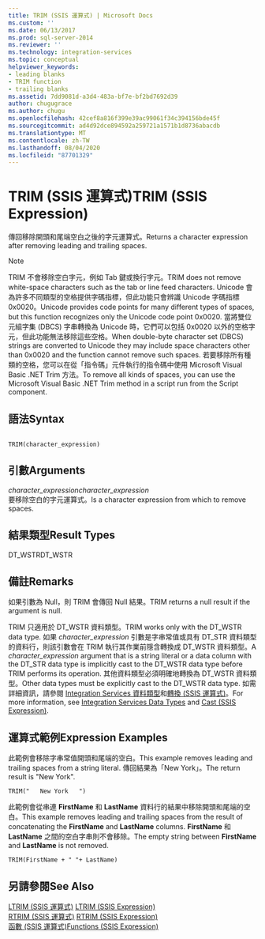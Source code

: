 ```yaml
---
title: TRIM (SSIS 運算式) | Microsoft Docs
ms.custom: ''
ms.date: 06/13/2017
ms.prod: sql-server-2014
ms.reviewer: ''
ms.technology: integration-services
ms.topic: conceptual
helpviewer_keywords:
- leading blanks
- TRIM function
- trailing blanks
ms.assetid: 7dd9081d-a3d4-483a-bf7e-bf2bd7692d39
author: chugugrace
ms.author: chugu
ms.openlocfilehash: 42cef8a816f399e39ac99061f34c394156bde45f
ms.sourcegitcommit: ad4d92dce894592a259721a1571b1d8736abacdb
ms.translationtype: MT
ms.contentlocale: zh-TW
ms.lasthandoff: 08/04/2020
ms.locfileid: "87701329"
---
```

# <a name="trim-ssis-expression"></a><span data-ttu-id="c95a5-102">TRIM (SSIS 運算式)</span><span class="sxs-lookup"><span data-stu-id="c95a5-102">TRIM (SSIS Expression)</span></span>
  <span data-ttu-id="c95a5-103">傳回移除開頭和尾端空白之後的字元運算式。</span><span class="sxs-lookup"><span data-stu-id="c95a5-103">Returns a character expression after removing leading and trailing spaces.</span></span>  
  
> [!NOTE]  
>  <span data-ttu-id="c95a5-104">TRIM 不會移除空白字元，例如 Tab 鍵或換行字元。</span><span class="sxs-lookup"><span data-stu-id="c95a5-104">TRIM does not remove white-space characters such as the tab or line feed characters.</span></span> <span data-ttu-id="c95a5-105">Unicode 會為許多不同類型的空格提供字碼指標，但此功能只會辨識 Unicode 字碼指標 0x0020。</span><span class="sxs-lookup"><span data-stu-id="c95a5-105">Unicode provides code points for many different types of spaces, but this function recognizes only the Unicode code point 0x0020.</span></span> <span data-ttu-id="c95a5-106">當將雙位元組字集 (DBCS) 字串轉換為 Unicode 時，它們可以包括 0x0020 以外的空格字元，但此功能無法移除這些空格。</span><span class="sxs-lookup"><span data-stu-id="c95a5-106">When double-byte character set (DBCS) strings are converted to Unicode they may include space characters other than 0x0020 and the function cannot remove such spaces.</span></span> <span data-ttu-id="c95a5-107">若要移除所有種類的空格，您可以在從「指令碼」元件執行的指令碼中使用 Microsoft Visual Basic .NET Trim 方法。</span><span class="sxs-lookup"><span data-stu-id="c95a5-107">To remove all kinds of spaces, you can use the Microsoft Visual Basic .NET Trim method in a script run from the Script component.</span></span>  
  
## <a name="syntax"></a><span data-ttu-id="c95a5-108">語法</span><span class="sxs-lookup"><span data-stu-id="c95a5-108">Syntax</span></span>  
  
```  
  
TRIM(character_expression)  
```  
  
## <a name="arguments"></a><span data-ttu-id="c95a5-109">引數</span><span class="sxs-lookup"><span data-stu-id="c95a5-109">Arguments</span></span>  
 <span data-ttu-id="c95a5-110">*character_expression*</span><span class="sxs-lookup"><span data-stu-id="c95a5-110">*character_expression*</span></span>  
 <span data-ttu-id="c95a5-111">要移除空白的字元運算式。</span><span class="sxs-lookup"><span data-stu-id="c95a5-111">Is a character expression from which to remove spaces.</span></span>  
  
## <a name="result-types"></a><span data-ttu-id="c95a5-112">結果類型</span><span class="sxs-lookup"><span data-stu-id="c95a5-112">Result Types</span></span>  
 <span data-ttu-id="c95a5-113">DT_WSTR</span><span class="sxs-lookup"><span data-stu-id="c95a5-113">DT_WSTR</span></span>  
  
## <a name="remarks"></a><span data-ttu-id="c95a5-114">備註</span><span class="sxs-lookup"><span data-stu-id="c95a5-114">Remarks</span></span>  
 <span data-ttu-id="c95a5-115">如果引數為 Null，則 TRIM 會傳回 Null 結果。</span><span class="sxs-lookup"><span data-stu-id="c95a5-115">TRIM returns a null result if the argument is null.</span></span>  
  
 <span data-ttu-id="c95a5-116">TRIM 只適用於 DT_WSTR 資料類型。</span><span class="sxs-lookup"><span data-stu-id="c95a5-116">TRIM works only with the DT_WSTR data type.</span></span> <span data-ttu-id="c95a5-117">如果 *character_expression* 引數是字串常值或具有 DT_STR 資料類型的資料行，則該引數會在 TRIM 執行其作業前隱含轉換成 DT_WSTR 資料類型。</span><span class="sxs-lookup"><span data-stu-id="c95a5-117">A *character_expression* argument that is a string literal or a data column with the DT_STR data type is implicitly cast to the DT_WSTR data type before TRIM performs its operation.</span></span> <span data-ttu-id="c95a5-118">其他資料類型必須明確地轉換為 DT_WSTR 資料類型。</span><span class="sxs-lookup"><span data-stu-id="c95a5-118">Other data types must be explicitly cast to the DT_WSTR data type.</span></span> <span data-ttu-id="c95a5-119">如需詳細資訊，請參閱 [Integration Services 資料類型](../data-flow/integration-services-data-types.md)和[轉換 &#40;SSIS 運算式&#41;](cast-ssis-expression.md)。</span><span class="sxs-lookup"><span data-stu-id="c95a5-119">For more information, see [Integration Services Data Types](../data-flow/integration-services-data-types.md) and [Cast &#40;SSIS Expression&#41;](cast-ssis-expression.md).</span></span>  
  
## <a name="expression-examples"></a><span data-ttu-id="c95a5-120">運算式範例</span><span class="sxs-lookup"><span data-stu-id="c95a5-120">Expression Examples</span></span>  
 <span data-ttu-id="c95a5-121">此範例會移除字串常值開頭和尾端的空白。</span><span class="sxs-lookup"><span data-stu-id="c95a5-121">This example removes leading and trailing spaces from a string literal.</span></span> <span data-ttu-id="c95a5-122">傳回結果為「New York」。</span><span class="sxs-lookup"><span data-stu-id="c95a5-122">The return result is "New York".</span></span>  
  
```  
TRIM("   New York   ")  
```  
  
 <span data-ttu-id="c95a5-123">此範例會從串連 **FirstName** 和 **LastName** 資料行的結果中移除開頭和尾端的空白。</span><span class="sxs-lookup"><span data-stu-id="c95a5-123">This example removes leading and trailing spaces from the result of concatenating the **FirstName** and **LastName** columns.</span></span> <span data-ttu-id="c95a5-124">**FirstName** 和 **LastName** 之間的空白字串則不會移除。</span><span class="sxs-lookup"><span data-stu-id="c95a5-124">The empty string between **FirstName** and **LastName** is not removed.</span></span>  
  
```  
TRIM(FirstName + " "+ LastName)  
```  
  
## <a name="see-also"></a><span data-ttu-id="c95a5-125">另請參閱</span><span class="sxs-lookup"><span data-stu-id="c95a5-125">See Also</span></span>  
 <span data-ttu-id="c95a5-126">[LTRIM &#40;SSIS 運算式&#41;](trim-ssis-expression.md) </span><span class="sxs-lookup"><span data-stu-id="c95a5-126">[LTRIM &#40;SSIS Expression&#41;](trim-ssis-expression.md) </span></span>  
 <span data-ttu-id="c95a5-127">[RTRIM &#40;SSIS 運算式&#41;](rtrim-ssis-expression.md) </span><span class="sxs-lookup"><span data-stu-id="c95a5-127">[RTRIM &#40;SSIS Expression&#41;](rtrim-ssis-expression.md) </span></span>  
 [<span data-ttu-id="c95a5-128">函數 &#40;SSIS 運算式&#41;</span><span class="sxs-lookup"><span data-stu-id="c95a5-128">Functions &#40;SSIS Expression&#41;</span></span>](functions-ssis-expression.md)  
  
  
